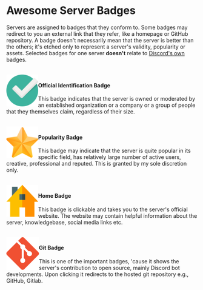 # Awesome Server Badges
Servers are assigned to badges that they conform to. Some badges may redirect to you an external link that they refer, like a homepage or GitHub repository. A badge doesn't necessarily mean that the server is better than the others; it's etched only to represent a server's validity, popularity or assets. Selected badges for one server **doesn't** relate to [Discord's own](https://discordia.me/en/badges) badges.

<br>

<img align="left" height="84px" width="84px" alt="Badge for Officially owned Server" src="images/badges/official_86px.png" />

#### Official Identification Badge
This badge indicates that the server is owned or moderated by an established organization or a company or a group of people that they themselves claim, regardless of their size. 

<br>

<img align="left" height="84px" width="84px" alt="Badge for Exceptional Servers" src="images/badges/prime_86px.png" />

#### Popularity Badge
This badge may indicate that the server is quite popular in its specific field, has relatively large number of active users, creative, professional and reputed. This is granted by my sole discretion only. 

<br>

<img align="left" height="84px" width="84px" alt="Badge for owning a Website" src="images/badges/homepage_86px.png" />

#### Home Badge
This badge is clickable and takes you to the server's official website. The website may contain helpful information about the server, knowledgebase, social media links etc.

<br>

<img align="left" height="86px" width="86px" alt="Badge for owning a Website" src="images/badges/git_86px.png" />

#### Git Badge
This is one of the important badges, 'cause it shows the server's contribution to open source, mainly Discord bot developments. Upon clicking it redirects to the hosted git repository e.g., GitHub, Gitlab. 